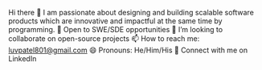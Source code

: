 Hi there 👋
I am passionate about designing and building scalable software products which are innovative and impactful at the same time by programming.
📌 Open to SWE/SDE opportunities
👯 I’m looking to collaborate on open-source projects
📫 How to reach me: luvpatel801@gmail.com
😄 Pronouns: He/Him/His
💼 Connect with me on LinkedIn
